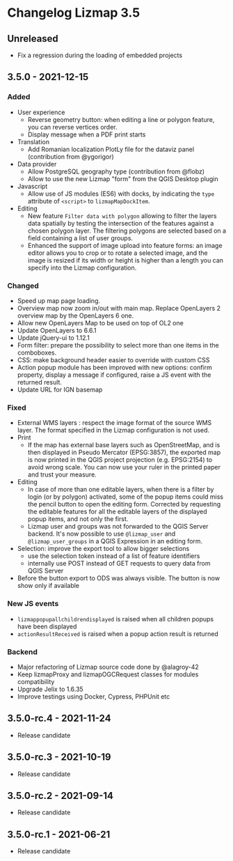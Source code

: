 # Changelog Lizmap 3.5

## Unreleased

- Fix a regression during the loading of embedded projects


## 3.5.0 - 2021-12-15

### Added

- User experience
  - Reverse geometry button: when editing a line or polygon feature, you can reverse vertices order.
  - Display message when a PDF print starts
- Translation
  - Add Romanian localization PlotLy file for the dataviz panel (contribution from @ygorigor)
- Data provider
  - Allow PostgreSQL geography type (contribution from @flobz)
  - Allow to use the new Lizmap "form" from the QGIS Desktop plugin
- Javascript
  - Allow use of JS modules (ES6) with docks, by indicating the `type` attribute of `<script>` to `lizmapMapDockItem`.
- Editing
  - New feature `Filter data with polygon` allowing to filter the layers data spatially by testing the intersection of the features against a chosen polygon layer. The filtering polygons are selected based on a field containing a list of user groups.
  - Enhanced the support of image upload into feature forms: an image editor allows you to crop or to rotate a selected image,
    and the image is resized if its width or height is higher than a length you can specify into the Lizmap configuration.


### Changed

- Speed up map page loading.
- Overview map now zoom in/out with main map. Replace OpenLayers 2 overview map by the OpenLayers 6 one.
- Allow new OpenLayers Map to be used on top of OL2 one
- Update OpenLayers to 6.6.1
- Update jQuery-ui to 1.12.1
- Form filter: prepare the possibility to select more than one items in the comboboxes.
- CSS: make background header easier to override with custom CSS
- Action popup module has been improved with new options: confirm property, display a message if configured, raise a JS event with the returned result.
- Update URL for IGN basemap

### Fixed

- External WMS layers : respect the image format of the source WMS layer.
  The format specified in the Lizmap configuration is not used.
- Print
  - If the map has external base layers such as OpenStreetMap, and is then displayed in Pseudo Mercator (EPSG:3857),
  the exported map is now printed in the QGIS project projection (e.g. EPSG:2154) to avoid wrong scale.
  You can now use your ruler in the printed paper and trust your measure.
- Editing
  - In case of more than one editable layers, when there is a filter by login (or by polygon) activated,
  some of the popup items could miss the pencil button to open the editing form. Corrected by requesting
  the editable features for all the editable layers of the displayed popup items, and not only the first.
  - Lizmap user and groups was not forwarded to the QGIS Server backend. It's now possible to use 
  `@lizmap_user` and `@lizmap_user_groups` in a QGIS Expression in an editing form. 
- Selection: improve the export tool to allow bigger selections 
  - use the selection token instead of a list of feature identifiers
  - internally use POST instead of GET requests to query data from QGIS Server
- Before the button export to ODS was always visible. The button is now show only if available

### New JS events

- `lizmappopupallchildrendisplayed` is raised when all children popups have been displayed
- `actionResultReceived` is raised when a popup action result is returned

### Backend

- Major refactoring of Lizmap source code done by @alagroy-42
- Keep lizmapProxy and lizmapOGCRequest classes for modules compatibility
- Upgrade Jelix to 1.6.35
- Improve testings using Docker, Cypress, PHPUnit etc

## 3.5.0-rc.4 - 2021-11-24

* Release candidate

## 3.5.0-rc.3 - 2021-10-19

* Release candidate

## 3.5.0-rc.2 - 2021-09-14

* Release candidate

## 3.5.0-rc.1 - 2021-06-21

* Release candidate
